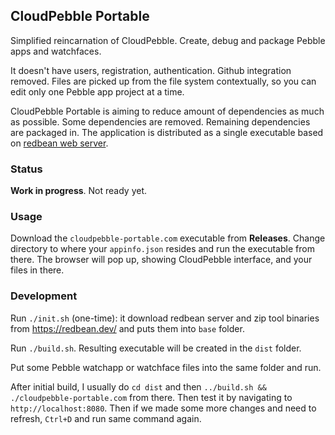 ## CloudPebble Portable

Simplified reincarnation of CloudPebble. Create, debug and package Pebble apps and watchfaces.

It doesn't have users, registration, authentication. Github integration removed. Files are picked up from the file system
contextually, so you can edit only one Pebble app project at a time.

CloudPebble Portable is aiming to reduce amount of dependencies as much as possible. Some dependencies are removed.
Remaining dependencies are packaged in. The application is distributed as a single executable based on [redbean web server](https://redbean.dev).

### Status

**Work in progress**. Not ready yet.

### Usage

Download the `cloudpebble-portable.com` executable from **Releases**. Change directory to where your `appinfo.json` resides and run the executable from there. The browser will pop up, showing CloudPebble interface, and your files in there.

### Development

Run `./init.sh` (one-time): it download redbean server and zip tool binaries from https://redbean.dev/ and puts them into `base` folder.

Run `./build.sh`. Resulting executable will be created in the `dist` folder.

Put some Pebble watchapp or watchface files into the same folder and run.

After initial build, I usually do `cd dist` and then `../build.sh && ./cloudpebble-portable.com` from there.
Then test it by navigating to `http://localhost:8080`. Then if we made some more changes and need to refresh, `Ctrl+D` and run same command again.